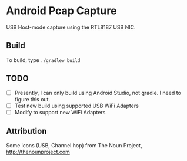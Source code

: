 # Android Pcap Capture

USB Host-mode capture using the RTL8187 USB NIC.

## Build

To build, type `./gradlew build`

## TODO

- [ ] Presently, I can only build using Android Studio, not gradle.  I need to figure this out.
- [ ] Test new build using supported USB WiFi Adapters
- [ ] Modify to support new WiFi Adapters

## Attribution

Some icons (USB, Channel hop) from The Noun Project,
http://thenounproject.com

